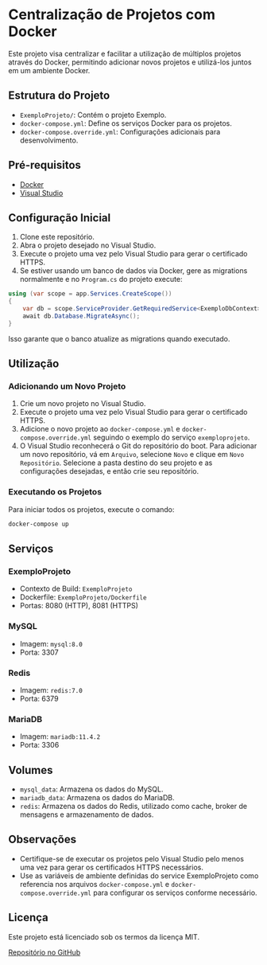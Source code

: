 # Centralização de Projetos com Docker

Este projeto visa centralizar e facilitar a utilização de múltiplos projetos através do Docker, permitindo adicionar novos projetos e utilizá-los juntos em um ambiente Docker.

## Estrutura do Projeto

- `ExemploProjeto/`: Contém o projeto Exemplo.
- `docker-compose.yml`: Define os serviços Docker para os projetos.
- `docker-compose.override.yml`: Configurações adicionais para desenvolvimento.

## Pré-requisitos

- [Docker](https://www.docker.com/)
- [Visual Studio](https://visualstudio.microsoft.com/)

## Configuração Inicial

1. Clone este repositório.
2. Abra o projeto desejado no Visual Studio.
3. Execute o projeto uma vez pelo Visual Studio para gerar o certificado HTTPS.
4. Se estiver usando um banco de dados via Docker, gere as migrations normalmente e no `Program.cs` do projeto execute:

```csharp
using (var scope = app.Services.CreateScope())
{
    var db = scope.ServiceProvider.GetRequiredService<ExemploDbContext>();
    await db.Database.MigrateAsync();
}
```

Isso garante que o banco atualize as migrations quando executado.

## Utilização

### Adicionando um Novo Projeto

1. Crie um novo projeto no Visual Studio.
2. Execute o projeto uma vez pelo Visual Studio para gerar o certificado HTTPS.
3. Adicione o novo projeto ao `docker-compose.yml` e `docker-compose.override.yml` seguindo o exemplo do serviço `exemploprojeto`.
4. O Visual Studio reconhecerá o Git do repositório do boot. Para adicionar um novo repositório, vá em `Arquivo`, selecione `Novo` e clique em `Novo Repositório`. Selecione a pasta destino do seu projeto e as configurações desejadas, e então crie seu repositório.

### Executando os Projetos

Para iniciar todos os projetos, execute o comando:

```sh
docker-compose up
```

## Serviços

### ExemploProjeto

- Contexto de Build: `ExemploProjeto`
- Dockerfile: `ExemploProjeto/Dockerfile`
- Portas: 8080 (HTTP), 8081 (HTTPS)

### MySQL

- Imagem: `mysql:8.0`
- Porta: 3307

### Redis

- Imagem: `redis:7.0`
- Porta: 6379

### MariaDB

- Imagem: `mariadb:11.4.2`
- Porta: 3306

## Volumes

- `mysql_data`: Armazena os dados do MySQL.
- `mariadb_data`: Armazena os dados do MariaDB.
- `redis`: Armazena os dados do Redis, utilizado como cache, broker de mensagens e armazenamento de dados.

## Observações

- Certifique-se de executar os projetos pelo Visual Studio pelo menos uma vez para gerar os certificados HTTPS necessários.
- Use as variáveis de ambiente definidas do service ExemploProjeto como referencia nos arquivos `docker-compose.yml` e `docker-compose.override.yml` para configurar os serviços conforme necessário.

## Licença

Este projeto está licenciado sob os termos da licença MIT.

[Repositório no GitHub](https://github.com/lucasolopes/ExemploProjeto)